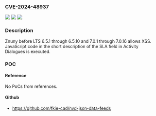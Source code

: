 ### [CVE-2024-48937](https://cve.mitre.org/cgi-bin/cvename.cgi?name=CVE-2024-48937)
![](https://img.shields.io/static/v1?label=Product&message=n%2Fa&color=blue)
![](https://img.shields.io/static/v1?label=Version&message=n%2Fa&color=blue)
![](https://img.shields.io/static/v1?label=Vulnerability&message=n%2Fa&color=brighgreen)

### Description

Znuny before LTS 6.5.1 through 6.5.10 and 7.0.1 through 7.0.16 allows XSS. JavaScript code in the short description of the SLA field in Activity Dialogues is executed.

### POC

#### Reference
No PoCs from references.

#### Github
- https://github.com/fkie-cad/nvd-json-data-feeds

